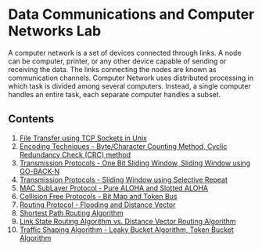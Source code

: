 # Data Communications and Computer Networks Lab

A computer network is a set of devices connected through links. A node can be computer, printer, or any other device capable of sending or receiving the data. The links connecting the nodes are known as communication channels.
Computer Network uses distributed processing in which task is divided among several computers. Instead, a single computer handles an entire task, each separate computer handles a subset.

## Contents
1. [File Transfer using TCP Sockets in Unix](https://github.com/nayakastha/networks/tree/main/assignment1)
2. [Encoding Techniques - Byte/Character Counting Method, Cyclic Redundancy Check (CRC) method ](https://github.com/nayakastha/networks/tree/main/assignment2)
3. [Transmission Protocols - One Bit Sliding Window, Sliding Window using GO-BACK-N](https://github.com/nayakastha/networks/tree/main/assignment3)
4. [Transmission Protocols - Sliding Window using Selective Repeat](https://github.com/nayakastha/networks/tree/main/assignment4)
5. [MAC SubLayer Protocol - Pure ALOHA and Slotted ALOHA](https://github.com/nayakastha/networks/tree/main/assignment5)
6. [Collision Free Protocols - Bit Map and Token Bus](https://github.com/nayakastha/networks/tree/main/assignment6)
7. [Routing Protocol - Flooding and Distance Vector](https://github.com/nayakastha/networks/tree/main/assignment7)
8. [Shortest Path Routing Algorithm](https://github.com/nayakastha/networks/tree/main/assignment8)
9. [Link State Routing Algorithm vs. Distance Vector Routing Algorithm](https://github.com/nayakastha/networks/tree/main/assignment9)
10. [Traffic Shaping Algorithm - Leaky Bucket Algorithm, Token Bucket Algorithm](https://github.com/nayakastha/networks/tree/main/assignment10)